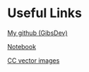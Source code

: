 # Useful Links

[My github (GibsDev)](https://github.com/GibsDev)

[Notebook](https://nb.gibsdev.com)

[CC vector images](https://publicdomainvectors.org/en/search/technology/downloads/svg/360/1)
